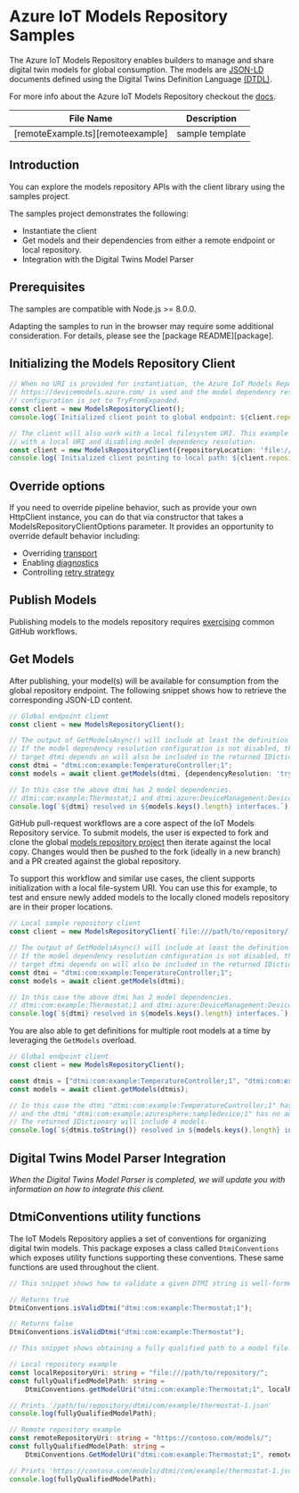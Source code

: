 <!-- The following YAML bit is needed by the docs system to publish the samples online. Uncomment/Update it when the samples can be published publically -->

<!-- ---
page_type: sample
languages:
  - typescript
products:
  - azure
  - azure-template
urlFragment: template-typescript
--- -->

# Azure IoT Models Repository Samples

The Azure IoT Models Repository enables builders to manage and share digital twin models for global consumption. The models are [JSON-LD](https://json-ld.org/) documents defined using the Digital Twins Definition Language [(DTDL)](https://github.com/Azure/opendigitaltwins-dtdl/blob/master/DTDL/v2/dtdlv2.md).

For more info about the Azure IoT Models Repository checkout the [docs](https://docs.microsoft.com/en-us/azure/iot-pnp/concepts-model-repository).


| **File Name**                       | **Description** |
| ----------------------------------- | --------------- |
| [remoteExample.ts][remoteexample] | sample template |

## Introduction

You can explore the models repository APIs with the client library using the samples project.

The samples project demonstrates the following:

- Instantiate the client
- Get models and their dependencies from either a remote endpoint or local repository.
- Integration with the Digital Twins Model Parser

## Prerequisites

The samples are compatible with Node.js >= 8.0.0.

Adapting the samples to run in the browser may require some additional consideration. For details, please see the [package README][package].

## Initializing the Models Repository Client

```ts
// When no URI is provided for instantiation, the Azure IoT Models Repository global endpoint
// https://devicemodels.azure.com/ is used and the model dependency resolution
// configuration is set to TryFromExpanded.
const client = new ModelsRepositoryClient();
console.log(`Initialized client point to global endpoint: ${client.repositoryLocation}`);
```
```ts
// The client will also work with a local filesystem URI. This example shows initalization
// with a local URI and disabling model dependency resolution.
const client = new ModelsRepositoryClient({repositoryLocation: 'file:///path/to/repository/', dependencyResolution: 'disabled'});
console.log(`Initialized client pointing to local path: ${client.repositoryLocation}`);
```

## Override options

If you need to override pipeline behavior, such as provide your own HttpClient instance, you can do that via constructor that takes a ModelsRepositoryClientOptions parameter. It provides an opportunity to override default behavior including:

- Overriding [transport](https://github.com/Azure/azure-sdk-for-net/blob/master/sdk/core/Azure.Core/samples/Pipeline.md)
- Enabling [diagnostics](https://github.com/Azure/azure-sdk-for-net/blob/master/sdk/core/Azure.Core/samples/Pipeline.md)
- Controlling [retry strategy](https://github.com/Azure/azure-sdk-for-net/blob/master/sdk/core/Azure.Core/samples/Pipeline.md)

## Publish Models

Publishing models to the models repository requires [exercising](https://docs.microsoft.com/en-us/azure/iot-pnp/concepts-model-repository#publish-a-model) common GitHub workflows.

## Get Models

After publishing, your model(s) will be available for consumption from the global repository endpoint. The following snippet shows how to retrieve the corresponding JSON-LD content.

```ts
// Global endpoint client
const client = new ModelsRepositoryClient();

// The output of GetModelsAsync() will include at least the definition for the target dtmi.
// If the model dependency resolution configuration is not disabled, then models in which the
// target dtmi depends on will also be included in the returned IDictionary<string, string>.
const dtmi = "dtmi:com:example:TemperatureController;1";
const models = await client.getModels(dtmi, {dependencyResolution: 'tryFromExpanded'});

// In this case the above dtmi has 2 model dependencies.
// dtmi:com:example:Thermostat;1 and dtmi:azure:DeviceManagement:DeviceInformation;1
console.log(`${dtmi} resolved in ${models.keys().length} interfaces.`);
```

GitHub pull-request workflows are a core aspect of the IoT Models Repository service. To submit models, the user is expected to fork and clone the global [models repository project](https://github.com/Azure/iot-plugandplay-models) then iterate against the local copy. Changes would then be pushed to the fork (ideally in a new branch) and a PR created against the global repository.

To support this workflow and similar use cases, the client supports initialization with a local file-system URI. You can use this for example, to test and ensure newly added models to the locally cloned models repository are in their proper locations.

```ts
// Local sample repository client
const client = new ModelsRepositoryClient(`file:///path/to/repository/`);

// The output of GetModelsAsync() will include at least the definition for the target dtmi.
// If the model dependency resolution configuration is not disabled, then models in which the
// target dtmi depends on will also be included in the returned IDictionary<string, string>.
const dtmi = "dtmi:com:example:TemperatureController;1";
const models = await client.getModels(dtmi);

// In this case the above dtmi has 2 model dependencies.
// dtmi:com:example:Thermostat;1 and dtmi:azure:DeviceManagement:DeviceInformation;1
console.log(`${dtmi} resolved in ${models.keys().length} interfaces.`);
```

You are also able to get definitions for multiple root models at a time by leveraging the `GetModels` overload.

```ts
// Global endpoint client
const client = new ModelsRepositoryClient();

const dtmis = ["dtmi:com:example:TemperatureController;1", "dtmi:com:example:azuresphere:sampledevice;1"];
const models = await client.getModels(dtmis);

// In this case the dtmi "dtmi:com:example:TemperatureController;1" has 2 model dependencies
// and the dtmi "dtmi:com:example:azuresphere:sampledevice;1" has no additional dependencies.
// The returned IDictionary will include 4 models.
console.log(`${dtmis.toString()} resolved in ${models.keys().length} interfaces.`);
```

## Digital Twins Model Parser Integration

*When the Digital Twins Model Parser is completed, we will update you with information on how to integrate this client.*

## DtmiConventions utility functions

The IoT Models Repository applies a set of conventions for organizing digital twin models. This package exposes a class called `DtmiConventions` which exposes utility functions supporting these conventions. These same functions are used throughout the client.

```ts
// This snippet shows how to validate a given DTMI string is well-formed.

// Returns true
DtmiConventions.isValidDtmi("dtmi:com:example:Thermostat;1");

// Returns false
DtmiConventions.isValidDtmi("dtmi:com:example:Thermostat");
```

```ts
// This snippet shows obtaining a fully qualified path to a model file.

// Local repository example
const localRepositoryUri: string = "file:///path/to/repository/";
const fullyQualifiedModelPath: string =
    DtmiConventions.getModelUri("dtmi:com:example:Thermostat;1", localRepositoryUri);

// Prints '/path/to/repository/dtmi/com/example/thermostat-1.json'
console.log(fullyQualifiedModelPath);

// Remote repository example
const remoteRepositoryUri: string = "https://contoso.com/models/";
const fullyQualifiedModelPath: string =
    DtmiConventions.GetModelUri("dtmi:com:example:Thermostat;1", remoteRepositoryUri);

// Prints 'https://contoso.com/models/dtmi/com/example/thermostat-1.json'
console.log(fullyQualifiedModelPath);
```
